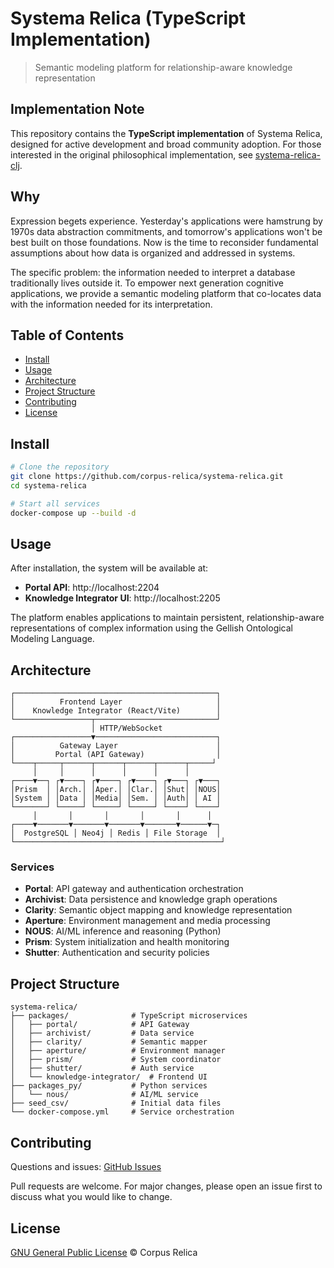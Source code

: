 # Systema Relica (TypeScript Implementation)

> Semantic modeling platform for relationship-aware knowledge representation

## Implementation Note

This repository contains the **TypeScript implementation** of Systema Relica, designed for active development and broad community adoption. For those interested in the original philosophical implementation, see [systema-relica-clj](https://github.com/corpus-relica/systema-relica-clj).

## Why

Expression begets experience. Yesterday's applications were hamstrung by 1970s data abstraction commitments, and tomorrow's applications won't be best built on those foundations. Now is the time to reconsider fundamental assumptions about how data is organized and addressed in systems. 

The specific problem: the information needed to interpret a database traditionally lives outside it. To empower next generation cognitive applications, we provide a semantic modeling platform that co-locates data with the information needed for its interpretation.

## Table of Contents

- [Install](#install)
- [Usage](#usage)
- [Architecture](#architecture)
- [Project Structure](#project-structure)
- [Contributing](#contributing)
- [License](#license)

## Install

```bash
# Clone the repository
git clone https://github.com/corpus-relica/systema-relica.git
cd systema-relica

# Start all services
docker-compose up --build -d
```

## Usage

After installation, the system will be available at:

- **Portal API**: http://localhost:2204
- **Knowledge Integrator UI**: http://localhost:2205

The platform enables applications to maintain persistent, relationship-aware representations of complex information using the Gellish Ontological Modeling Language.

## Architecture

```
┌─────────────────────────────────────────────┐
│          Frontend Layer                     │
│    Knowledge Integrator (React/Vite)        │
└─────────────────┬───────────────────────────┘
                  │ HTTP/WebSocket
┌─────────────────▼───────────────────────────┐
│          Gateway Layer                      │
│         Portal (API Gateway)                │
└────┬─────┬──────┬──────┬──────┬──────┬─────┘
     │     │      │      │      │      │
┌────▼──┐ ┌▼────┐ ┌▼────┐ ┌▼────┐ ┌▼───┐ ┌▼───┐
│Prism  │ │Arch.│ │Aper.│ │Clar.│ │Shut│ │NOUS│
│System │ │Data │ │Media│ │Sem. │ │Auth│ │ AI │
└───────┘ └─────┘ └─────┘ └─────┘ └────┘ └────┘
     │       │       │       │       │      │
┌────▼───────▼───────▼───────▼───────▼──────▼─┐
│  PostgreSQL │ Neo4j │ Redis │ File Storage  │
└──────────────────────────────────────────────┘
```

### Services

- **Portal**: API gateway and authentication orchestration
- **Archivist**: Data persistence and knowledge graph operations
- **Clarity**: Semantic object mapping and knowledge representation
- **Aperture**: Environment management and media processing
- **NOUS**: AI/ML inference and reasoning (Python)
- **Prism**: System initialization and health monitoring
- **Shutter**: Authentication and security policies

## Project Structure

```
systema-relica/
├── packages/              # TypeScript microservices
│   ├── portal/            # API Gateway
│   ├── archivist/         # Data service
│   ├── clarity/           # Semantic mapper
│   ├── aperture/          # Environment manager
│   ├── prism/             # System coordinator
│   ├── shutter/           # Auth service
│   └── knowledge-integrator/  # Frontend UI
├── packages_py/           # Python services
│   └── nous/              # AI/ML service
├── seed_csv/              # Initial data files
└── docker-compose.yml     # Service orchestration
```

## Contributing

Questions and issues: [GitHub Issues](https://github.com/corpus-relica/systema-relica/issues)

Pull requests are welcome. For major changes, please open an issue first to discuss what you would like to change.

## License

[GNU General Public License](LICENSE) © Corpus Relica
